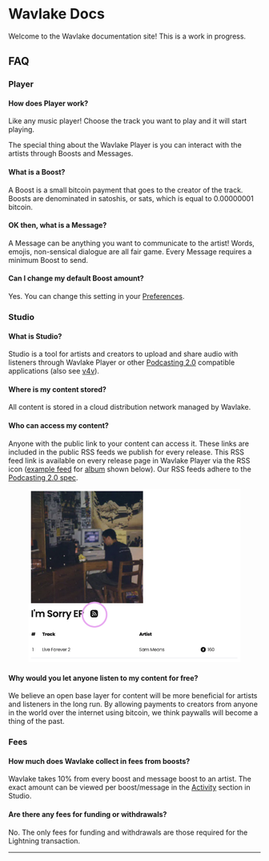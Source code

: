 # Wavlake Docs

Welcome to the Wavlake documentation site! This is a work in progress.



## FAQ

### Player

#### How does Player work?

Like any music player! Choose the track you want to play and it will start playing.

The special thing about the Wavlake Player is you can interact with the artists through Boosts and Messages.

#### What is a Boost?

A Boost is a small bitcoin payment that goes to the creator of the track. Boosts are denominated in satoshis, or sats, which is equal to 0.00000001 bitcoin.

#### OK then, what is a Message?

A Message can be anything you want to communicate to the artist! Words, emojis, non-sensical dialogue are all fair game. Every Message requires a minimum Boost to send.

#### Can I change my default Boost amount?

Yes. You can change this setting in your [Preferences](https://player.wavlake.com/preferences).



### Studio

#### What is Studio?

Studio is a tool for artists and creators to upload and share audio with listeners through Wavlake Player or other [Podcasting 2.0](https://github.com/Podcastindex-org/podcast-namespace/blob/main/podcasting2.0.md) compatible applications (also see [v4v](https://value4value.info/)).

#### Where is my content stored?

All content is stored in a cloud distribution network managed by Wavlake.

#### Who can access my content?

Anyone with the public link to your content can access it. These links are included in the public RSS feeds we publish for every release. This RSS feed link is available on every release page in Wavlake Player via the RSS icon ([example feed](https://player.wavlake.com/feed/891c9ffe-1e78-4b07-a75e-7283629fb127) for [album](https://player.wavlake.com/album/891c9ffe-1e78-4b07-a75e-7283629fb127) shown below). Our RSS feeds adhere to the [Podcasting 2.0 spec](https://github.com/Podcastindex-org/podcast-namespace/blob/main/podcasting2.0.md).

<figure><img src=".gitbook/assets/Screenshot 2023-01-21 at 6.38.58 PM.png" alt=""><figcaption></figcaption></figure>

#### Why would you let anyone listen to my content for free?

We believe an open base layer for content will be more beneficial for artists and listeners in the long run. By allowing payments to creators from anyone in the world over the internet using bitcoin, we think paywalls will become a thing of the past.

### Fees

#### How much does Wavlake collect in fees from boosts?

Wavlake takes 10% from every boost and message boost to an artist. The exact amount can be viewed per boost/message in the [Activity](https://studio.wavlake.com/stats) section in Studio.

#### Are there any fees for funding or withdrawals?

No. The only fees for funding and withdrawals are those required for the Lightning transaction.

****
